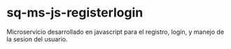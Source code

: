 # sq-ms-js-registerlogin
Microservicio desarrollado en javascript para el registro, login, y manejo de la sesion del usuario.
